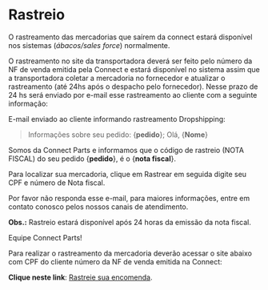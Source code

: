 # Rastreio

O rastreamento das mercadorias que saírem da connect estará disponível nos sistemas (_ábacos/sales force_) normalmente.

O rastreamento no site da transportadora deverá ser feito pelo número da NF de venda emitida pela Connect e estará disponível no sistema assim que a transportadora coletar a mercadoria no fornecedor e atualizar o rastreamento (até 24hs após o despacho pelo fornecedor). Nesse prazo de 24 hs será enviado por e-mail esse rastreamento ao cliente com a seguinte informação:

E-mail enviado ao cliente informando rastreamento Dropshipping:

> Informações sobre seu pedido: {**pedido**};
Olá, {**Nome**}
>
Somos da Connect Parts e informamos que o código de rastreio (NOTA FISCAL) do seu pedido {**pedido**}, é o {**nota fiscal**}.
>
Para localizar sua mercadoria, clique em Rastrear em seguida digite seu CPF e número de Nota fiscal.
>
Por favor não responda esse e-mail, para maiores informações, entre em contato conosco pelos nossos canais de atendimento.
>
**Obs.:** Rastreio estará disponível após 24 horas da emissão da nota fiscal.
>
Equipe Connect Parts!


Para realizar o rastreamento da mercadoria deverão acessar o site abaixo com CPF do cliente número da NF de venda emitida na Connect:

**Clique neste link**: [Rastreie sua encomenda](http://www.rte.com.br/servicos/rastreie-sua-encomenda/).



